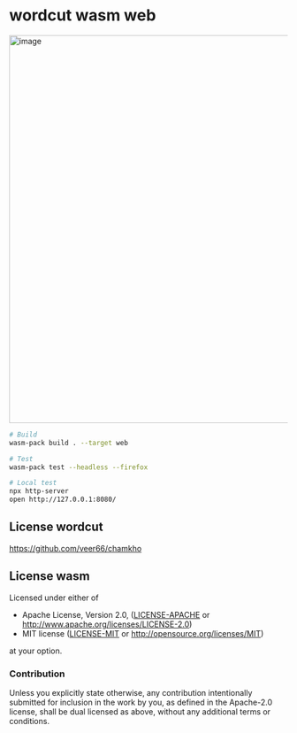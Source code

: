 # wordcut wasm web

<img width="701" alt="image" src="https://user-images.githubusercontent.com/97060/198879167-4be0a766-9316-46e4-8ad4-b6de6dc79edb.png">

```bash
# Build
wasm-pack build . --target web

# Test
wasm-pack test --headless --firefox

# Local test
npx http-server
open http://127.0.0.1:8080/
```

## License wordcut

https://github.com/veer66/chamkho

## License wasm

Licensed under either of

- Apache License, Version 2.0, ([LICENSE-APACHE](LICENSE-APACHE) or http://www.apache.org/licenses/LICENSE-2.0)
- MIT license ([LICENSE-MIT](LICENSE-MIT) or http://opensource.org/licenses/MIT)

at your option.

### Contribution

Unless you explicitly state otherwise, any contribution intentionally
submitted for inclusion in the work by you, as defined in the Apache-2.0
license, shall be dual licensed as above, without any additional terms or
conditions.
